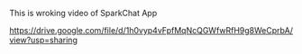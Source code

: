 This is wroking video of SparkChat App

https://drive.google.com/file/d/1h0vyp4vFpfMqNcQGWfwRfH9g8WeCprbA/view?usp=sharing
